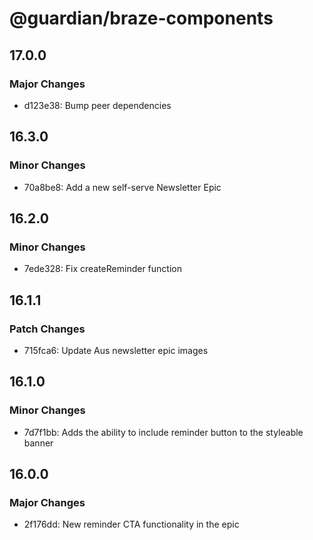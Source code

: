 # @guardian/braze-components

## 17.0.0

### Major Changes

-   d123e38: Bump peer dependencies

## 16.3.0

### Minor Changes

-   70a8be8: Add a new self-serve Newsletter Epic

## 16.2.0

### Minor Changes

-   7ede328: Fix createReminder function

## 16.1.1

### Patch Changes

-   715fca6: Update Aus newsletter epic images

## 16.1.0

### Minor Changes

-   7d7f1bb: Adds the ability to include reminder button to the styleable banner

## 16.0.0

### Major Changes

-   2f176dd: New reminder CTA functionality in the epic
